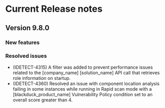 # Current Release notes

## Version 9.8.0

### New features

### Resolved issues
* (IDETECT-4315) A filter was added to prevent performance issues related to the [company_name] [solution_name] API call that retrieves role information on startup.
* (IDETECT-4360) Resolved an issue with component location analysis failing in some instances while running in Rapid scan mode with a [blackduck_product_name] Vulnerability Policy condition set to an overall score greater than 4.

